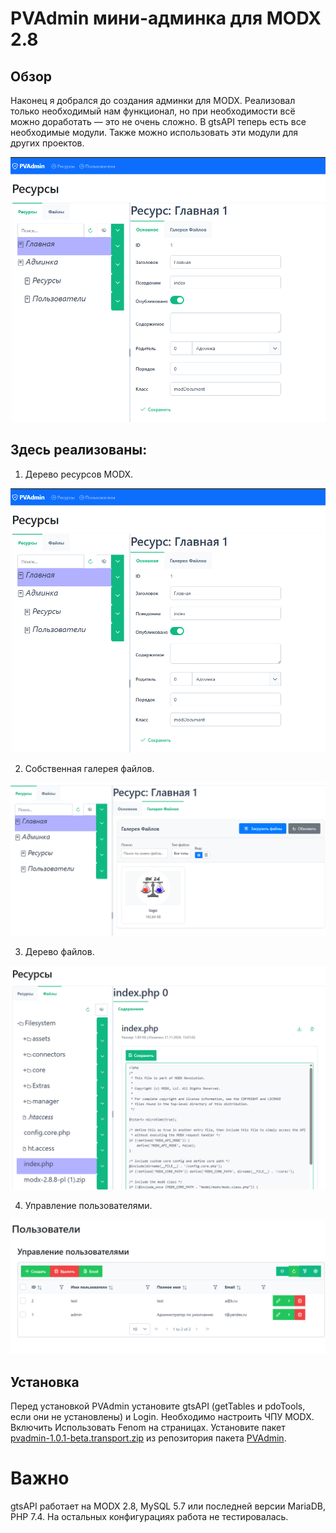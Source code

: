 # PVAdmin мини-админка для MODX 2.8

## Обзор
Наконец я добрался до создания админки для MODX. Реализовал только необходимый нам функционал, но при необходимости всё можно доработать — это не очень сложно. В gtsAPI теперь есть все необходимые модули. Также можно использовать эти модули для других проектов.

![PVAdmin Interface](images/resource.png)

## Здесь реализованы:
1. Дерево ресурсов MODX.

![PVAdmin Interface](images/resource.png)

2. Собственная галерея файлов.

![file-galery](images/file-galery.png)

3. Дерево файлов.

![file-tree](images/file-tree.png)

4. Управление пользователями.

![users](images/users.png)

## Установка
Перед установкой PVAdmin установите gtsAPI (getTables и pdoTools, если они не установлены) и Login. Необходимо настроить ЧПУ MODX. Включить Использовать Fenom на страницах.
Установите пакет [pvadmin-1.0.1-beta.transport.zip](https://github.com/tuniekov/PVAdmin/releases/download/1.0.1/pvadmin-1.0.1-beta.transport.zip) из репозитория пакета [PVAdmin](https://github.com/tuniekov/PVAdmin/).

# Важно
gtsAPI работает на MODX 2.8, MySQL 5.7 или последней версии MariaDB, PHP 7.4. На остальных конфигурациях работа не тестировалась.
